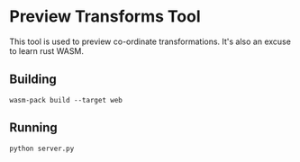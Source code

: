 # Preview Transforms Tool

This tool is used to preview co-ordinate transformations. It's also an excuse to learn rust WASM.

## Building

```
wasm-pack build --target web
```

## Running

```
python server.py
```